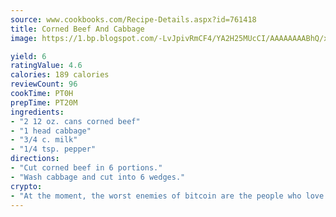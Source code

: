 ```yaml
---
source: www.cookbooks.com/Recipe-Details.aspx?id=761418
title: Corned Beef And Cabbage
image: https://1.bp.blogspot.com/-LvJpivRmCF4/YA2H25MUcCI/AAAAAAAABhQ/xgndXuMf7Zopp5S4RExCblnSp5YGujfSQCLcBGAsYHQ/s320/8.png

yield: 6
ratingValue: 4.6
calories: 189 calories
reviewCount: 96
cookTime: PT0H
prepTime: PT20M
ingredients:
- "2 12 oz. cans corned beef"
- "1 head cabbage"
- "3/4 c. milk"
- "1/4 tsp. pepper"
directions:
- "Cut corned beef in 6 portions."
- "Wash cabbage and cut into 6 wedges."
crypto:
- "At the moment, the worst enemies of bitcoin are the people who love bitcoin."
---
```

